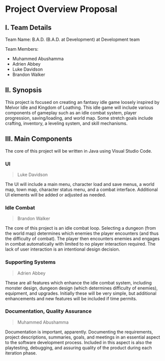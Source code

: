 # Project Overview Proposal

## I. Team Details
Team Name: B.A.D. (B.A.D. at Development) at Development team

Team Members:
* Muhammed Abushamma
* Adrien Abbey
* Luke Davidson
* Brandon Walker

## II. Synopsis
This project is focused on creating an fantasy idle game loosely inspired by Melvor Idle and Kingdom of Loathing. This idle game will include various components of gameplay such as an idle combat system, player progression, saving/loading, and world map. Some stretch goals include crafting, inventory, a leveling system, and skill mechanisms.

## III. Main Components
The core of this project will be written in Java using Visual Studio Code.

### UI
> Luke Davidson

The UI will include a main menu, character load and save menus, a world map, town map, character status menu, and a combat interface.  Additional UI elements will be added or adjusted as needed.

### Idle Combat
> Brandon Walker

The core of this project is an idle combat loop.  Selecting a dungeon (from the world map) determines which enemies the player encounters (and thus the difficulty of combat).  The player then encounters enemies and engages in combat automatically with limited to no player interaction required.  The lack of user interaction is an intentional design decision.

### Supporting Systems
> Adrien Abbey

These are all features which enhance the idle combat system, including monster design, dungeon design (which determines difficulty of enemies), equipment, and upgrades.  Initially these will be very simple, but additional enhancements and new features will be included if time permits.

### Documentation, Quality Assurance 
> Muhammed Abushamma

Documentation is important, apparently. Documenting the requirements, project descriptions, summaries, goals, and meetings in an essential aspect to the software development process. Included in this aspect is also the playtesting, debugging, and assuring quality of the product during each iteration phase. 
